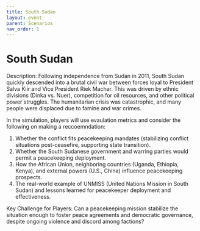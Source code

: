 ```yaml
---
title: South Sudan
layout: event
parent: Scenarios
nav_order: 1
---
```


# South Sudan

Description: 
Following independence from Sudan in 2011, South Sudan quickly descended into a brutal civil war between forces loyal to President Salva Kiir and Vice President Riek Machar. This was driven by ethnic divisions (Dinka vs. Nuer), competition for oil resources, and other political power struggles. The humanitarian crisis was catastrophic, and many people were displaced due to famine and war crimes. 

In the simulation, players will use evaulation metrics and consider the following on making a reccoemndation: 
1. Whether the conflict fits peacekeeping mandates (stabilizing conflict situations post-ceasefire, supporting state transition).
2. Whether the South Sudanese government and warring parties would permit a peacekeeping deployment.
3. How the African Union, neighboring countries (Uganda, Ethiopia, Kenya), and external powers (U.S., China) influence peacekeeping prospects.
4. The real-world example of UNMISS (United Nations Mission in South Sudan) and lessons learned for peacekeeper deployment and effectiveness.

Key Challenge for Players: Can a peacekeeping mission stabilize the situation enough to foster peace agreements and democratic governance, despite ongoing violence and discord among factions?

